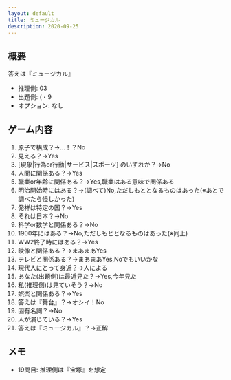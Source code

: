 ```yaml
---
layout: default
title: ミュージカル
description: 2020-09-25
---
```


## 概要

答えは『ミュージカル』

- 推理側: 03
- 出題側: (・9
- オプション: なし

## ゲーム内容

1. 原子で構成？→…！？No
2. 見える？→Yes
3. \[現象|行為or行動|サービス|スポーツ\] のいずれか？→No
4. 人間に関係ある？→Yes
5. 職業or年齢に関係ある？→Yes,職業はある意味で関係ある
6. 明治開始時にはある？→(調べて)No,ただしもととなるものはあった(※あとで調べたら怪しかった)
7. 発祥は特定の国？→Yes
8. それは日本？→No
9. 科学or数学と関係ある？→No
10. 1900年にはある？→No,ただしもととなるものはあった(※同上)
11. WW2終了時にはある？→Yes
12. 映像と関係ある？→まあまあYes
13. テレビと関係ある？→まあまあYes,Noでもいいかな
14. 現代人にとって身近？→人による
15. あなた(出題側)は最近見た？→Yes,今年見た
16. 私(推理側)は見ていそう？→No
17. 娯楽と関係ある？→Yes
18. 答えは『舞台』？→オシイ！No
19. 固有名詞？→No
20. 人が演じている？→Yes
21. 答えは『ミュージカル』？→正解

## メモ

- 19問目: 推理側は『宝塚』を想定
